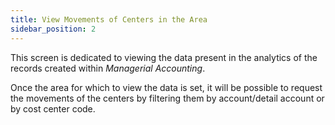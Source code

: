 ```yaml
---
title: View Movements of Centers in the Area 
sidebar_position: 2
---
```


This screen is dedicated to viewing the data present in the analytics of the records created within *Managerial Accounting*.

Once the area for which to view the data is set, it will be possible to request the movements of the centers by filtering them by account/detail account or by cost center code.